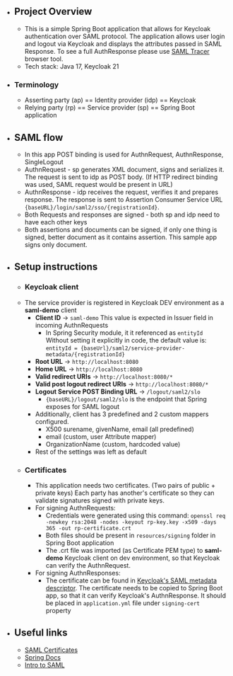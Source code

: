 - ## Project Overview
	- This is a simple Spring Boot application that allows for Keycloak authentication over SAML protocol. The application allows user login and logout via Keycloak and displays the attributes passed in SAML Response. To see a full AuthResponse please use [SAML Tracer](https://addons.mozilla.org/en-CA/firefox/addon/saml-tracer/) browser tool.
	- Tech stack: Java 17, Keycloak 21
- ### Terminology
	- Asserting party (ap) == Identity provider (idp) == Keycloak
	- Relying party (rp) == Service provider (sp) == Spring Boot application

- ## SAML flow
	- In this app POST binding is used for AuthnRequest, AuthnResponse, SingleLogout
	- AuthnRequest - sp generates XML document, signs and serializes it. The request is sent to idp as POST body. (If HTTP redirect binding was used, SAML request would be present in URL)
	- AuthnResponse - idp receives the request, verifies it and prepares response. The response is sent to Assertion Consumer Service URL `{baseURL}/login/saml2/sso/{registrationId}`.
	- Both Requests and responses are signed - both sp and idp need to have each other keys
	- Both assertions and documents can be signed, if only one thing is signed, better document as it contains assertion. This sample app signs only document.

- ## Setup instructions
	- ### Keycloak client
	- The service provider is registered in Keycloak DEV environment as a **saml-demo** client
		- **Client ID** -> `saml-demo` This value is expected in Issuer field in incoming AuthnRequests
			- In Spring Security module, it it referenced as `entityId` Without setting it explicitly in code, the default value is: `entityId = {baseUrl}/saml2/service-provider-metadata/{registrationId}`
		- **Root URL** -> `http://localhost:8080`
		- **Home URL** -> `http://localhost:8080`
		- **Valid redirect URIs** -> `http://localhost:8080/*`
		- **Valid post logout redirect URIs** -> `http://localhost:8080/*`
		- **Logout Service POST Binding URL** -> `/logout/saml2/slo`
			- `{baseURL}/logout/saml2/slo` is the endpoint that Spring exposes for SAML logout
		- Additionally, client has 3 predefined and 2 custom mappers configured.
			- X500 surename, givenName, email (all predefined)
			- email (custom, user Attribute mapper)
			- OrganizationName (custom, hardcoded value)
		- Rest of the settings was left as default
	- ### Certificates
		- This application needs two certificates. (Two pairs of public + private keys) Each party has another's certificate so they can validate signatures signed with private keys.
		- For signing AuthnRequests:
			- Credentials were generated using this command:
			  `openssl req -newkey rsa:2048 -nodes -keyout rp-key.key -x509 -days 365 -out rp-certificate.crt`
			- Both files should be present in `resources/signing` folder in Spring Boot application
			- The .crt file was imported (as Certificate PEM type) to **saml-demo** Keycloak client on dev environment, so that Keycloak can verify the AuthnRequest.
		- For signing AuthnResponses:
			- The certificate can be found in [Keycloak's SAML metadata descriptor](https://common-logon-dev.hlth.gov.bc.ca/auth/realms/moh_applications/protocol/saml/descriptor). The certificate needs to be copied to Spring Boot app, so that it can verify Keycloak's AuthnResponse. It should be placed in `application.yml` file under `signing-cert` property
		
- ## Useful links
	- [SAML Certificates](https://support.pingidentity.com/s/article/Introduction-to-SAML-Certificates)
	- [Spring Docs](https://docs.spring.io/spring-security/reference/servlet/saml2/login/overview.html#servlet-saml2login-sp-initiated-factory)
	- [Intro to SAML](https://goteleport.com/blog/how-saml-authentication-works/)